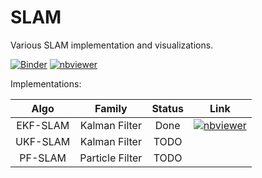 # SLAM
Various SLAM implementation and visualizations.

[![Binder](https://mybinder.org/badge.svg)](https://mybinder.org/v2/gh/chenchen2015/SLAM/master?filepath=%2FPython)
[![nbviewer](https://camo.githubusercontent.com/bfeb5472ee3df9b7c63ea3b260dc0c679be90b97/68747470733a2f2f696d672e736869656c64732e696f2f62616467652f72656e6465722d6e627669657765722d6f72616e67652e7376673f636f6c6f72423d66333736323626636f6c6f72413d346434643464)](https://nbviewer.jupyter.org/github/chenchen2015/SLAM/tree/master/)

Implementations:

|   Algo   	|      Family     	| Status 	|                                                                                                                                                                             Link                                                                                                                                                                            	|
|:--------:	|:---------------:	|:------:	|:-----------------------------------------------------------------------------------------------------------------------------------------------------------------------------------------------------------------------------------------------------------------------------------------------------------------------------------------------------------:	|
| EKF-SLAM 	|  Kalman Filter  	|  Done  	|  [![nbviewer](https://camo.githubusercontent.com/bfeb5472ee3df9b7c63ea3b260dc0c679be90b97/68747470733a2f2f696d672e736869656c64732e696f2f62616467652f72656e6465722d6e627669657765722d6f72616e67652e7376673f636f6c6f72423d66333736323626636f6c6f72413d346434643464)](https://nbviewer.jupyter.org/github/chenchen2015/SLAM/blob/master/Python/EKF_SLAM.ipynb) 	|
| UKF-SLAM 	|  Kalman Filter  	|  TODO  	|                                                                                                                                                                                                                                                                                                                                                             	|
|  PF-SLAM 	| Particle Filter 	|  TODO  	|                                                                                                                                                                                                                                                                                                                                                             	|
